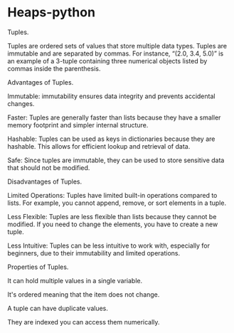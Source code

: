 # Heaps-python


Tuples.


Tuples are ordered sets of values that store multiple data types. Tuples are immutable and are separated by commas. For instance, “(2.0, 3.4, 5.0)” is an example of a 3-tuple containing three numerical objects listed by commas inside the parenthesis.


Advantages of Tuples.


Immutable:  immutability ensures data integrity and prevents accidental changes.

Faster: Tuples are generally faster than lists because they have a smaller memory footprint and simpler internal structure.

Hashable: Tuples can be used as keys in dictionaries because they are hashable. This allows for efficient lookup and retrieval of data.

Safe: Since tuples are immutable, they can be used to store sensitive data that should not be modified.


Disadvantages of Tuples.


Limited Operations: Tuples have limited built-in operations compared to lists. For example, you cannot append, remove, or sort elements in a tuple.

Less Flexible: Tuples are less flexible than lists because they cannot be modified. If you need to change the elements, you have to create a new tuple.

Less Intuitive: Tuples can be less intuitive to work with, especially for beginners, due to their immutability and limited operations.


Properties of Tuples.


It can hold multiple values in a single variable.

It's ordered meaning that the item does not change.

A tuple can have duplicate values.

They are indexed you can access them numerically.




